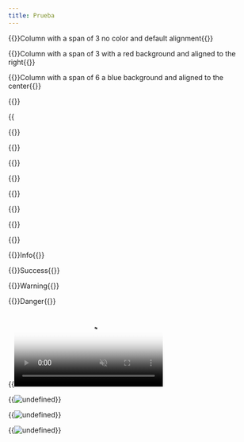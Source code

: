 ```yaml
---
title: Prueba
---
```

{{<column span="3">}}Column with a span of 3 no color and default alignment{{</column>}}

{{<column span="3" color="#ff0000" align="right">}}Column with a span of 3 with a red background and aligned to the right{{</column>}}

{{<column span="6" color="#00ecff" align="center">}}Column with a span of 6 a blue background and aligned to the center{{</column>}}

{{<divider-title text="This is a Divider Title">}}

{{<audio src="https://samplelib.com/lib/preview/mp3/sample-6s.mp3" span="3" title="Audio Title">}}

{{<bullet type="do" leadingText="Test" text="Text">}}

{{<bullet type="dont" leadingText="No text" text="undefined">}}

{{<bullet type="do" leadingText="undefined" text="No leading text">}}

{{<color span="6" name="Test" hex="#184dd2" rgb="undefined" pantone="undefined" cmyk="undefined" mui="undefined" >}}

{{<color span="3" name="red test" hex="#ff0000" rgb="123, 123, 123" pantone="pantone goes ehre" cmyk="cmyk goes ehre" mui="mui goes here" >}}

{{<color span="3" name="blue test" hex="#00afff" rgb="rgb goes here" pantone="pantone goes here" cmyk="cmyk goes here" mui="mui goes here" >}}

{{<download span="6" title="Test File" url="/images/netlify-upload.png" >}}

{{<download span="6" title="Video" url="/images/kapture-2023-05-12-at-19.27.42.mp4" subtitle="undefined">}}

{{<hint type="info" span="3">}}Info{{</hint>}}

{{<hint type="success" span="3">}}Success{{</hint>}}

{{<hint type="warning" span="6">}}Warning{{</hint>}}

{{<hint type="danger" span="6">}}Danger{{</hint>}}

{{<video src="/images/kapture-2023-05-12-at-19.27.42.mp4" span="6" autoplay="false" muted="true" loop="true" poster="/images/gitlab-decap-login.png">}}

{{<image src="/images/subtitle-image.png"
          span="6"
          title="undefined"
          description="undefined"
          overlay="/images/subtitle-image-hover.png"
          light="false"
          dark="false"
          scale="false"
          >}}

{{<image src="/images/client-secret.png"
          span="3"
          title="undefined"
          description="undefined"
          overlay="undefined"
          light="true"
          dark="false"
          scale="true"
          >}}

{{<image src="/images/add-new-site.png"
          span="3"
          title="undefined"
          description="undefined"
          overlay="undefined"
          light="false"
          dark="true"
          scale="true"
          >}}